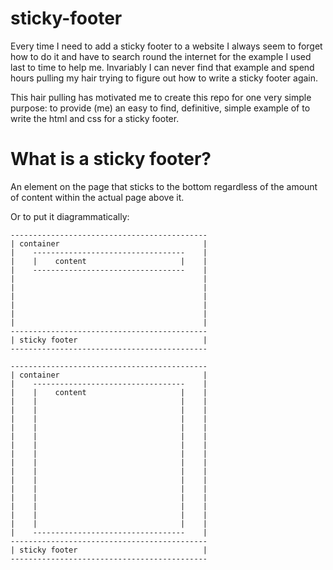 # sticky-footer
Every time I need to add a sticky footer to a website I always seem to forget how to do it and have to search round the internet for the example I used last to time to help me. Invariably I can never find that example and spend hours pulling my hair trying to figure out how to write a sticky footer again.

This hair pulling has motivated me to create this repo for one very simple purpose: to provide (me) an easy to find, definitive, simple example of to write the html and css for a sticky footer.

# What is a sticky footer?
An element on the page that sticks to the bottom regardless of the amount of content within the actual page above it. 

Or to put it diagrammatically:
<!-- language: lang-none -->
    --------------------------------------------
    | container                                |
    |    ----------------------------------    |
    |    |    content                     |    |  
    |    ----------------------------------    |
    |                                          |
    |                                          |
    |                                          |
    |                                          |
    |                                          |
    |                                          |
    --------------------------------------------
    | sticky footer                            |
    --------------------------------------------

<!-- language: lang-none -->
    --------------------------------------------
    | container                                |
    |    ----------------------------------    |
    |    |    content                     |    |  
    |    |                                |    |
    |    |                                |    |
    |    |                                |    |
    |    |                                |    |
    |    |                                |    |
    |    |                                |    |
    |    |                                |    |
    |    |                                |    |
    |    |                                |    |
    |    |                                |    |
    |    |                                |    |
    |    |                                |    |
    |    |                                |    |
    |    |                                |    |
    |    |                                |    |
    |    ----------------------------------    |
    --------------------------------------------
    | sticky footer                            |
    --------------------------------------------